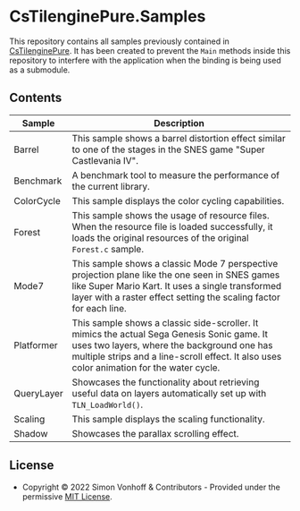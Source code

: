 # CsTilenginePure.Samples
This repository contains all samples previously contained in [CsTilenginePure](https://github.com/vonhoff/CsTilenginePure). 
It has been created to prevent the `Main` methods inside this repository to interfere with the application when the binding is being used as a submodule.

## Contents
| Sample     | Description									 |
|------------|-----------------------------------------------|
| Barrel     | This sample shows a barrel distortion effect similar to one of the stages in the SNES game "Super Castlevania IV".|
| Benchmark  | A benchmark tool to measure the performance of the current library.|
| ColorCycle | This sample displays the color cycling capabilities.|
| Forest     | This sample shows the usage of resource files. When the resource file is loaded successfully, it loads the original resources of the original `Forest.c` sample.|
| Mode7		 | This sample shows a classic Mode 7 perspective projection plane like the one seen in SNES games like Super Mario Kart. It uses a single transformed layer with a raster effect setting the scaling factor for each line.|
| Platformer | This sample shows a classic side-scroller. It mimics the actual Sega Genesis Sonic game. It uses two layers, where the background one has multiple strips and a line-scroll effect. It also uses color animation for the water cycle.|
| QueryLayer | Showcases the functionality about retrieving useful data on layers automatically set up with `TLN_LoadWorld()`.|
| Scaling	 | This sample displays the scaling functionality.|
| Shadow     | Showcases the parallax scrolling effect.|

## License
- Copyright &copy; 2022 Simon Vonhoff & Contributors - Provided under the permissive [MIT License](LICENSE).
